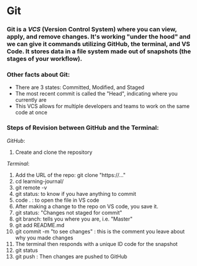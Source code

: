 # Git

### Git is a *VCS* (Version Control System) where you can view, apply, and remove changes. It's working "under the hood" and we can give it commands utilizing GitHub, the terminal, and VS Code. It stores data in a file system made out of snapshots (the stages of your workflow).

### Other facts about Git:
- There are 3 states: Committed, Modified, and Staged
- The most recent commit is called the "Head", indicating where you currently are
- This VCS allows for multiple developers and teams to work on the same code at once

### Steps of Revision between GitHub and the Terminal:
_GitHub_:
1. Create and clone the repository

_Terminal_:
1. Add the URL of the repo: git clone "https://..."
1. cd learning-journal/
1. git remote -v
1. git status: to know if you have anything to commit
1. code . : to open the file in VS code
1. After making a change to the repo on VS code, you save it.
1. git status: "Changes not staged for commit"
1. git branch: tells you where you are, i.e. "Master"
1. git add README.md
1. git commit -m "to see changes" : this is the comment you leave about why you made changes
1. The terminal then responds with a unique ID code for the snapshot
1. git status
1. git push : Then changes are pushed to GitHub

